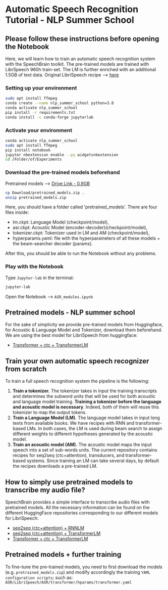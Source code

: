 # Automatic Speech Recognition Tutorial - NLP Summer School

## Please follow these instructions before opening the Notebook

Here, we will learn how to train an automatic speech recognition system with the SpeechBrain toolkit. The pre-trained models are trained with LibrSpeech 960h train-set. The LM is further enriched with an additional 1.5GB of text data. Original LibriSpeech recipe --> [here](https://github.com/speechbrain/speechbrain/tree/develop/recipes/LibriSpeech)

### Setting up your environment

```bash
sudo apt install ffmpeg
conda create --name nlp_summer_school python=3.8
conda activate nlp_summer_school
pip install -r requirements.txt
conda install -c conda-forge jupyterlab
```
### Activate your environment

```bash
conda activate nlp_summer_school
sudo apt install ffmpeg
pip install notebook
jupyter nbextension enable --py widgetsnbextension
cd /Folder/of/Experiments
```
### Download the pre-trained models beforehand

Pretrained models --> [Drive Link - 0.9GB](https://drive.google.com/drive/folders/1tFp7usKJ0qIJ8ofuil9RgNm5lJ080hgc?usp=sharing)

```bash
cp Download/pretrained_models.zip . 
unzip pretrained_models.zip
```

Here, you should have a folder called 'pretrained_models'. There are four files inside: 
- lm.ckpt: Language Model (checkpoint/model),
- asr.ckpt: Acoustic Model (encoder-decoder)(checkpoint/model),
- tokenizer.ckpt: Tokenizer used in LM and AM (checkpoint/model),
- hyperparams.yaml: file with the hyperparameters of all these models + the beam-searcher decoder (params).

After this, you should be able to run the Notebook without any problems.

### Play with the Notebook

Type `Jupyter-lab` in the terminal:
```bash
jupyter-lab
```
Open the Notebook --> `ASR_modules.ipynb`

## Pretrained models - NLP summer school

For the sake of simplicity we provide pre-trained models from Huggingface, for Acoustic & Language Model and Tokenizer, download them beforehand. We are using the best model for LibriSpeech from huggingface:
- [Transformer + ctc + TransformerLM](https://huggingface.co/speechbrain/asr-transformer-transformerlm-librispeech)

## Train your own automatic speech recognizer from scratch 

To train a full speech recognition system the pipeline is the following:
1. **Train a tokenizer.** The tokenizer takes in input the training transcripts and determines the subword units that will be used for both acoustic and language model training. **Training a tokenizer before the language and acoustic model is necessary**. Indeed, both of them will reuse this tokenizer to map the output tokens.
2. **Train a Language Model (LM).** The language model takes in input long texts from available books. We have recipes with RNN and transformer-based LMs. In both cases, the LM is used during beam search to assign different weights to different hypotheses generated by the acoustic model.
3. **Train an acoustic model (AM).** The acoustic model maps the input speech into a set of sub-words units. The current repository contains recipes for seq2seq (ctc+attention), transducers, and transformer-based systems. Since training an LM can take several days, by default the recipes downloads a pre-trained LM.

## How to simply use pretrained models to transcribe my audio file?

SpeechBrain provides a simple interface to transcribe audio files with pretrained models. All the necessary information can be found on the different HuggingFace repositories corresponding to our different models for LibriSpeech:
- [seq2seq (ctc+attention) + RNNLM](https://huggingface.co/speechbrain/asr-crdnn-rnnlm-librispeech)
- [seq2seq (ctc+attention) + TransformerLM](https://huggingface.co/speechbrain/asr-crdnn-transformerlm-librispeech)
- [Transformer + ctc + TransformerLM](https://huggingface.co/speechbrain/asr-transformer-transformerlm-librispeech)

## Pretrained models + further training 

To fine-tune the pre-trained models, you need to first download the models (e.g. `pretrained_models.zip`) and modify accordingly the training `YAML configuration scripts`; such as: `ASR/LibriSpeech/ASR/transformer/hparams/transformer.yaml`
